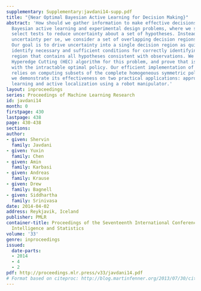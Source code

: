 ```yaml
---
supplementary: Supplementary:javdani14-supp.pdf
title: "{Near Optimal Bayesian Active Learning for Decision Making}"
abstract: 'How should we gather information to make effective decisions? We address
  Bayesian active learning and experimental design problems, where we sequentially
  select tests to reduce uncertainty about a set of hypotheses. Instead of minimizing
  uncertainty per se, we consider a set of overlapping decision regions of these hypotheses.
  Our goal is to drive uncertainty into a single decision region as quickly as possible.     We
  identify necessary and sufficient conditions for correctly identifying a decision
  region that contains all hypotheses consistent with observations. We develop a novel
  Hyperedge Cutting (HEC) algorithm for this problem, and prove that is competitive
  with the intractable optimal policy. Our efficient implementation of the algorithm
  relies on computing subsets of the complete homogeneous symmetric polynomials. Finally,
  we demonstrate its effectiveness on two practical applications: approximate comparison-based
  learning and active localization using a robot manipulator.'
layout: inproceedings
series: Proceedings of Machine Learning Research
id: javdani14
month: 0
firstpage: 430
lastpage: 438
page: 430-438
sections: 
author:
- given: Shervin
  family: Javdani
- given: Yuxin
  family: Chen
- given: Amin
  family: Karbasi
- given: Andreas
  family: Krause
- given: Drew
  family: Bagnell
- given: Siddhartha
  family: Srinivasa
date: 2014-04-02
address: Reykjavik, Iceland
publisher: PMLR
container-title: Proceedings of the Seventeenth International Conference on Artificial
  Intelligence and Statistics
volume: '33'
genre: inproceedings
issued:
  date-parts:
  - 2014
  - 4
  - 2
pdf: http://proceedings.mlr.press/v33/javdani14.pdf
# Format based on citeproc: http://blog.martinfenner.org/2013/07/30/citeproc-yaml-for-bibliographies/
---
```

